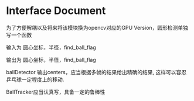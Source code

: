 # Interface Document

为了方便解耦以及将来将该模块换为opencv对应的GPU Version，圆形检测单独写一个函数

输入为  圆心坐标，半径，find_ball_flag

输出为 圆心坐标，半径，find_ball_flag

ballDetector 输出centers，应当根据多帧的结果给出精确的结果, 这样可以容忍乒乓球一定程度上的移动.

BallTracker应当认真写，具备一定的鲁棒性
